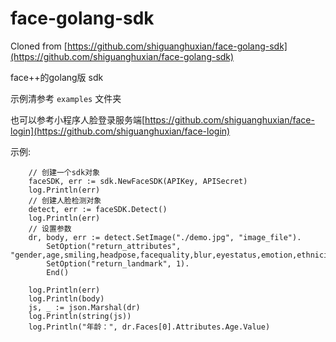 # face-golang-sdk

Cloned from [https://github.com/shiguanghuxian/face-golang-sdk](https://github.com/shiguanghuxian/face-golang-sdk)

face++的golang版 sdk

示例清参考 `examples` 文件夹

也可以参考小程序人脸登录服务端[https://github.com/shiguanghuxian/face-login](https://github.com/shiguanghuxian/face-login)

示例:

```
	// 创建一个sdk对象
	faceSDK, err := sdk.NewFaceSDK(APIKey, APISecret)
	log.Println(err)
	// 创建人脸检测对象
	detect, err := faceSDK.Detect()
	log.Println(err)
	// 设置参数
	dr, body, err := detect.SetImage("./demo.jpg", "image_file").
		SetOption("return_attributes", "gender,age,smiling,headpose,facequality,blur,eyestatus,emotion,ethnicity,beauty,mouthstatus,eyegaze,skinstatus").
		SetOption("return_landmark", 1).
		End()

	log.Println(err)
	log.Println(body)
	js, _ := json.Marshal(dr)
	log.Println(string(js))
	log.Println("年龄：", dr.Faces[0].Attributes.Age.Value)
```
